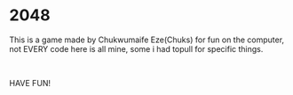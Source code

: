 # 2048
<script>
  $(document).click(function() {
   $('p').hide();
  });
  </script>
<p>This is a game made by Chukwumaife Eze(Chuks) for fun on the computer, not EVERY code here is all mine, some i had topull for specific things.</p>
<br />
</strong><p style = font-size:"18"> HAVE FUN!</p></strong>
